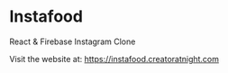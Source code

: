 # Instafood
React &amp; Firebase Instagram Clone

Visit the website at: https://instafood.creatoratnight.com
